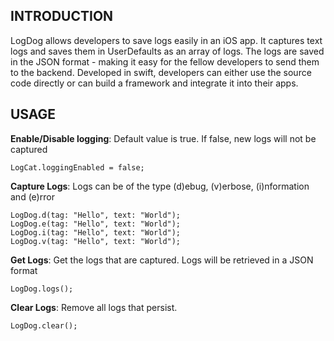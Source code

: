 ## INTRODUCTION

LogDog allows developers to save logs easily in an iOS app. It captures text logs and saves them in UserDefaults as an array of logs. The logs are saved in the JSON format - making it easy for the fellow developers to send them to the backend.
Developed in swift, developers can either use the source code directly or can build a framework and integrate it into their apps.

## USAGE

**Enable/Disable logging**: Default value is true. If false, new logs will not be captured

    LogCat.loggingEnabled = false;

**Capture Logs**: Logs can be of the type (d)ebug, (v)erbose, (i)nformation and (e)rror

    LogDog.d(tag: "Hello", text: "World");
    LogDog.e(tag: "Hello", text: "World");
    LogDog.i(tag: "Hello", text: "World");
    LogDog.v(tag: "Hello", text: "World");

**Get Logs**: Get the logs that are captured. Logs will be retrieved in a JSON format

    LogDog.logs();

**Clear Logs**: Remove all logs that persist.

    LogDog.clear();
